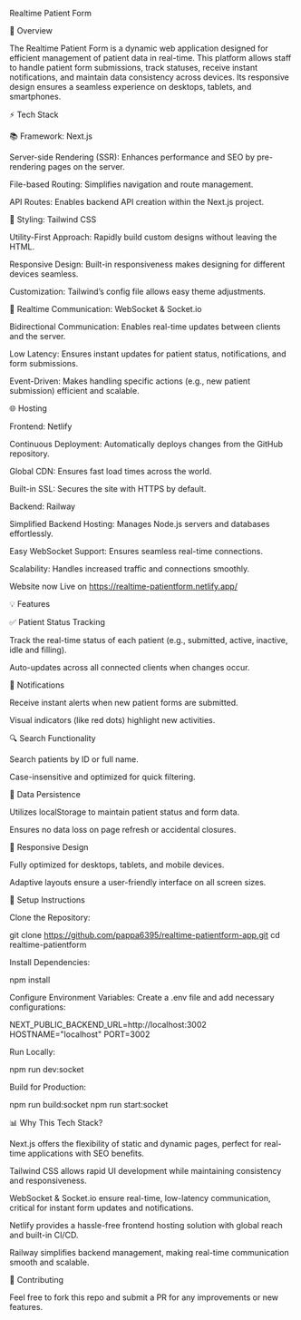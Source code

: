 Realtime Patient Form

📝 Overview

The Realtime Patient Form is a dynamic web application designed for efficient management of patient data in real-time. This platform allows staff to handle patient form submissions, track statuses, receive instant notifications, and maintain data consistency across devices. Its responsive design ensures a seamless experience on desktops, tablets, and smartphones.

⚡ Tech Stack

📚 Framework: Next.js

Server-side Rendering (SSR): Enhances performance and SEO by pre-rendering pages on the server.

File-based Routing: Simplifies navigation and route management.

API Routes: Enables backend API creation within the Next.js project.

🎨 Styling: Tailwind CSS

Utility-First Approach: Rapidly build custom designs without leaving the HTML.

Responsive Design: Built-in responsiveness makes designing for different devices seamless.

Customization: Tailwind’s config file allows easy theme adjustments.

🔌 Realtime Communication: WebSocket & Socket.io

Bidirectional Communication: Enables real-time updates between clients and the server.

Low Latency: Ensures instant updates for patient status, notifications, and form submissions.

Event-Driven: Makes handling specific actions (e.g., new patient submission) efficient and scalable.

🌐 Hosting

Frontend: Netlify

Continuous Deployment: Automatically deploys changes from the GitHub repository.

Global CDN: Ensures fast load times across the world.

Built-in SSL: Secures the site with HTTPS by default.

Backend: Railway

Simplified Backend Hosting: Manages Node.js servers and databases effortlessly.

Easy WebSocket Support: Ensures seamless real-time connections.

Scalability: Handles increased traffic and connections smoothly.

Website now Live on https://realtime-patientform.netlify.app/

💡 Features

✅ Patient Status Tracking

Track the real-time status of each patient (e.g., submitted, active, inactive, idle and filling).

Auto-updates across all connected clients when changes occur.

🔔 Notifications

Receive instant alerts when new patient forms are submitted.

Visual indicators (like red dots) highlight new activities.

🔍 Search Functionality

Search patients by ID or full name.

Case-insensitive and optimized for quick filtering.

💾 Data Persistence

Utilizes localStorage to maintain patient status and form data.

Ensures no data loss on page refresh or accidental closures.

📱 Responsive Design

Fully optimized for desktops, tablets, and mobile devices.

Adaptive layouts ensure a user-friendly interface on all screen sizes.

🚀 Setup Instructions

Clone the Repository:

git clone https://github.com/pappa6395/realtime-patientform-app.git
cd realtime-patientform

Install Dependencies:

npm install

Configure Environment Variables:
Create a .env file and add necessary configurations:

NEXT_PUBLIC_BACKEND_URL=http://localhost:3002
HOSTNAME="localhost"
PORT=3002

Run Locally:

npm run dev:socket

Build for Production:

npm run build:socket
npm run start:socket

📊 Why This Tech Stack?

Next.js offers the flexibility of static and dynamic pages, perfect for real-time applications with SEO benefits.

Tailwind CSS allows rapid UI development while maintaining consistency and responsiveness.

WebSocket & Socket.io ensure real-time, low-latency communication, critical for instant form updates and notifications.

Netlify provides a hassle-free frontend hosting solution with global reach and built-in CI/CD.

Railway simplifies backend management, making real-time communication smooth and scalable.

🙌 Contributing

Feel free to fork this repo and submit a PR for any improvements or new features.